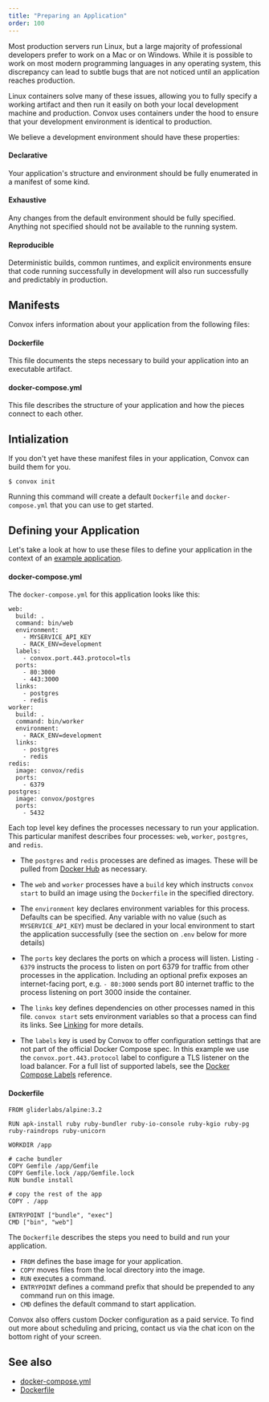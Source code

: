 ```yaml
---
title: "Preparing an Application"
order: 100
---
```


Most production servers run Linux, but a large majority of professional developers prefer to work on a Mac or on Windows. While it is possible to work on most modern programming languages in any operating system, this discrepancy can lead to subtle bugs that are not noticed until an application reaches production.

Linux containers solve many of these issues, allowing you to fully specify a working artifact and then run it easily on both your local development machine and production. Convox uses containers under the hood to ensure that your development environment is identical to production.

We believe a development environment should have these properties:

#### Declarative

Your application's structure and environment should be fully enumerated in a manifest of some kind.

#### Exhaustive

Any changes from the default environment should be fully specified. Anything not specified should not be available to the running system.

#### Reproducible

Deterministic builds, common runtimes, and explicit environments ensure that code running successfully in development will also run successfully and predictably in production.

## Manifests

Convox infers information about your application from the following files:

#### Dockerfile

This file documents the steps necessary to build your application into an executable artifact.

#### docker-compose.yml

This file describes the structure of your application and how the pieces connect to each other.

## Intialization

If you don't yet have these manifest files in your application, Convox can build them for you.

    $ convox init
    
Running this command will create a default `Dockerfile` and `docker-compose.yml` that you can use to get started.

## Defining your Application

Let's take a look at how to use these files to define your application in the context of an [example application](https://github.com/convox-examples/sinatra).

#### docker-compose.yml

The `docker-compose.yml` for this application looks like this:

    web:
      build: .
      command: bin/web
      environment:
        - MYSERVICE_API_KEY
        - RACK_ENV=development
      labels:
        - convox.port.443.protocol=tls
      ports:
        - 80:3000
        - 443:3000
      links:
        - postgres
        - redis
    worker:
      build: .
      command: bin/worker
      environment:
        - RACK_ENV=development
      links:
        - postgres
        - redis
    redis:
      image: convox/redis
      ports:
        - 6379
    postgres:
      image: convox/postgres
      ports:
        - 5432


Each top level key defines the processes necessary to run your application. This particular manifest describes four processes: `web`, `worker`, `postgres`, and `redis`.

* The `postgres` and `redis` processes are defined as images. These will be pulled from [Docker Hub](https://hub.docker.com/) as necessary.

* The `web` and `worker` processes have a `build` key which instructs `convox start` to build an image using the `Dockerfile` in the specified directory.

* The `environment` key declares environment variables for this process. Defaults can be specified. Any variable with no value (such as `MYSERVICE_API_KEY`) must be declared in your local environment to start the application successfully (see the section on `.env` below for more details)

* The `ports` key declares the ports on which a process will listen. Listing `- 6379` instructs the process to listen on port 6379 for traffic from other processes in the application. Including an optional prefix exposes an internet-facing port, e.g. `- 80:3000` sends port 80 internet traffic to the process listening on port 3000 inside the container.

* The `links` key defines dependencies on other processes named in this file. `convox start` sets environment variables so that a process can find its links. See [Linking](/docs/linking) for more details.

* The `labels` key is used by Convox to offer configuration settings that are not part of the official Docker Compose spec. In this example we use the `convox.port.443.protocol` label to configure a TLS listener on the load balancer. For a full list of supported labels, see the [Docker Compose Labels](/docs/docker-compose-labels) reference.

#### Dockerfile

    FROM gliderlabs/alpine:3.2

    RUN apk-install ruby ruby-bundler ruby-io-console ruby-kgio ruby-pg ruby-raindrops ruby-unicorn

    WORKDIR /app

    # cache bundler
    COPY Gemfile /app/Gemfile
    COPY Gemfile.lock /app/Gemfile.lock
    RUN bundle install

    # copy the rest of the app
    COPY . /app

    ENTRYPOINT ["bundle", "exec"]
    CMD ["bin", "web"]

The `Dockerfile` describes the steps you need to build and run your application.

* `FROM` defines the base image for your application.
* `COPY` moves files from the local directory into the image.
* `RUN` executes a command.
* `ENTRYPOINT` defines a command prefix that should be prepended to any command run on this image.
* `CMD` defines the default command to start application.

Convox also offers custom Docker configuration as a paid service. To find out more about scheduling and pricing, contact us via the chat icon on the bottom right of your screen.

## See also

- [docker-compose.yml](/docs/docker-compose-file/)
- [Dockerfile](/docs/dockerfile/)
